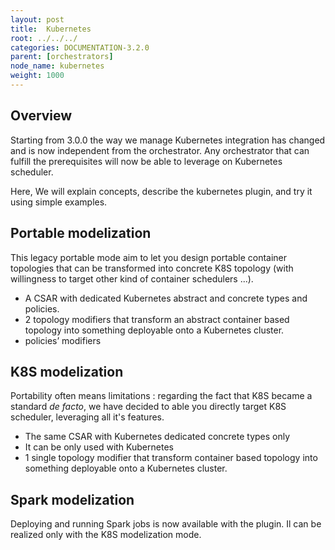 ```yaml
---
layout: post
title:  Kubernetes
root: ../../../
categories: DOCUMENTATION-3.2.0
parent: [orchestrators]
node_name: kubernetes
weight: 1000
---
```


## Overview

Starting from 3.0.0 the way we manage Kubernetes integration has changed and is now independent from the orchestrator. Any orchestrator that can fulfill the prerequisites will now be able to leverage on Kubernetes scheduler.

Here, We will explain concepts, describe the kubernetes plugin, and try it using simple examples.

## Portable modelization

This legacy portable mode aim to let you design portable container topologies that can be transformed into concrete K8S topology (with willingness to target other kind of container schedulers ...).

- A CSAR with dedicated Kubernetes abstract and concrete types and policies.
- 2 topology modifiers that transform an abstract container based topology into something deployable onto a Kubernetes cluster.
- policies’ modifiers

## K8S modelization

Portability often means limitations : regarding the fact that K8S became a standard _de facto_, we have decided to able you directly target K8S scheduler, leveraging all it's features.

- The same CSAR with Kubernetes dedicated concrete types only
- It can be only used with Kubernetes
- 1 single topology modifier that transform container based topology into something deployable onto a Kubernetes cluster.


## Spark modelization
Deploying and running Spark jobs is now available with the plugin. Il can be realized only with the K8S modelization mode.
